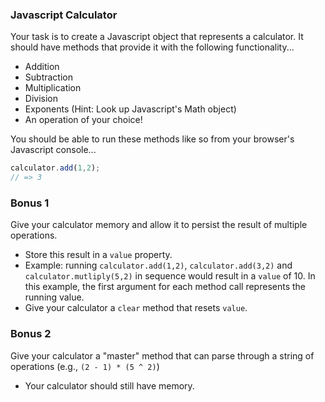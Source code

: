 ### Javascript Calculator

Your task is to create a Javascript object that represents a calculator. It should have methods that provide it with the following functionality...
* Addition
* Subtraction
* Multiplication
* Division
* Exponents (Hint: Look up Javascript's Math object)
* An operation of your choice!

You should be able to run these methods like so from your browser's Javascript console...
```js
calculator.add(1,2);
// => 3
```

### Bonus 1

Give your calculator memory and allow it to persist the result of multiple operations.
* Store this result in a `value` property.
* Example: running `calculator.add(1,2)`, `calculator.add(3,2)` and `calculator.mutliply(5,2)` in sequence would result in a `value` of 10. In this example, the first argument for each method call represents the running value.  
* Give your calculator a `clear` method that resets `value`.

### Bonus 2

Give your calculator a "master" method that can parse through a string of operations (e.g., `(2 - 1) * (5 ^ 2)`)
* Your calculator should still have memory.
